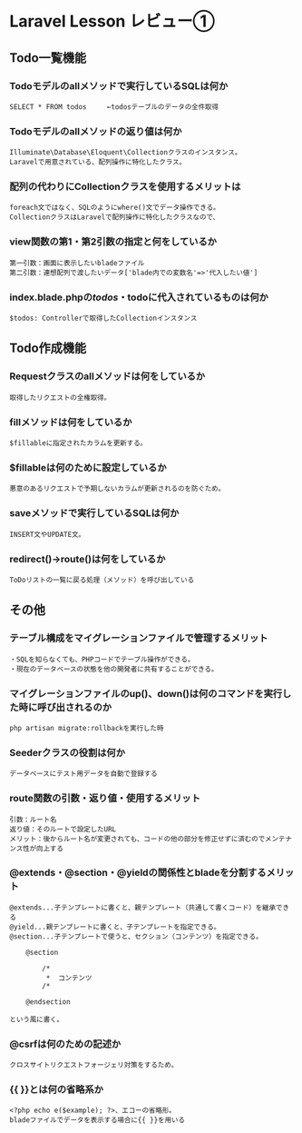 # Laravel Lesson レビュー①

## Todo一覧機能

### Todoモデルのallメソッドで実行しているSQLは何か

    SELECT * FROM todos     ←todosテーブルのデータの全件取得

### Todoモデルのallメソッドの返り値は何か

    Illuminate\Database\Eloquent\Collectionクラスのインスタンス。
    Laravelで用意されている、配列操作に特化したクラス。

### 配列の代わりにCollectionクラスを使用するメリットは

    foreach文ではなく、SQLのようにwhere()文でデータ操作できる。
    CollectionクラスはLaravelで配列操作に特化したクラスなので、

### view関数の第1・第2引数の指定と何をしているか

    第一引数：画面に表示したいbladeファイル
    第二引数：連想配列で渡したいデータ['blade内での変数名'=>'代入したい値']

### index.blade.phpの$todos・$todoに代入されているものは何か

    $todos: Controllerで取得したCollectionインスタンス

## Todo作成機能

### Requestクラスのallメソッドは何をしているか

    取得したリクエストの全権取得。

### fillメソッドは何をしているか

    $fillableに指定されたカラムを更新する。

### $fillableは何のために設定しているか

    悪意のあるリクエストで予期しないカラムが更新されるのを防ぐため。

### saveメソッドで実行しているSQLは何か

    INSERT文やUPDATE文。

### redirect()->route()は何をしているか

    ToDoリストの一覧に戻る処理（メソッド）を呼び出している

## その他

### テーブル構成をマイグレーションファイルで管理するメリット

    ・SQLを知らなくても、PHPコードでテーブル操作ができる。
    ・現在のデータベースの状態を他の開発者に共有することができる。

### マイグレーションファイルのup()、down()は何のコマンドを実行した時に呼び出されるのか

    php artisan migrate:rollbackを実行した時

### Seederクラスの役割は何か

    データベースにテスト用データを自動で登録する

### route関数の引数・返り値・使用するメリット

    引数：ルート名
    返り値：そのルートで設定したURL
    メリット：後からルート名が変更されても、コードの他の部分を修正せずに済むのでメンテナンス性が向上する

### @extends・@section・@yieldの関係性とbladeを分割するメリット

    @extends...子テンプレートに書くと、親テンプレート（共通して書くコード）を継承できる
    @yield...親テンプレートに書くと、子テンプレートを指定できる。
    @section...子テンプレートで使うと、セクション（コンテンツ）を指定できる。

        @section

            /*
             *  コンテンツ
            /*

        @endsection

    という風に書く。

### @csrfは何のための記述か

    クロスサイトリクエストフォージェリ対策をするため。

### {{ }}とは何の省略系か

    <?php echo e($example); ?>、エコーの省略形。
    bladeファイルでデータを表示する場合に{{ }}を用いる